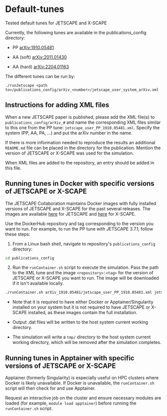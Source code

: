# Default-tunes
Tested default tunes for JETSCAPE and X-SCAPE

Currently, the following tunes are available in the publications_config directory:

- PP [arXiv:1910.05481](https://arxiv.org/abs/1910.05481)

- AA (soft) [arXiv:2011.01430](https://arxiv.org/pdf/2011.01430)

- AA (hard) [arXiv:2204.01163](https://arxiv.org/pdf/2204.01163)

The different tunes can be run by:
```
./runJetscape <path to>/publications_config/arXiv_<number>/jetscape_user_system_arXiv.xml
```

## Instructions for adding XML files

When a new JETSCAPE paper is published, please add the XML file(s) to `publications_config/arXiv_#` and name the corresponding XML files similar to this one from the PP tune: `jetscape_user_PP_1910.05481.xml`.
Specify the system (PP, AA, PA, ...) and put the arXiv number in the name.

If there is more information needed to reproduce the results an additional `README.md` file can be placed in the directory for the publication. Mention the version of JETSCAPE or X-SCAPE was used for the simulation.

When XML files are added to the repository, an entry should be added in this file.

## Running tunes in Docker with specific versions of JETSCAPE or X-SCAPE

The JETSCAPE Collaboration maintains Docker images with fully installed versions of JETSCAPE and X-SCAPE for the past several releases. The images are available [here](https://hub.docker.com/r/jetscape/jetscape_full) for JETSCAPE and [here](https://hub.docker.com/r/jetscape/xscape_full) for X-SCAPE.

Use the DockerHub repository and tag corresponding to the version you want to run. For example, to run the PP tune with JETSCAPE 3.7.1, follow these steps:

1) From a Linux bash shell, navigate to repository's `publications_config` directory:

```bash
cd publications_config
```

2) Run the `runContainer.sh` script to execute the simulation. Pass the path to the XML tune and the image `<repository>:<tag>` for the version of JETSCAPE or X-SCAPE you want to run. The image will be downloaded if it isn't available locally.

```bash
./runContainer.sh arXiv_1910.05481/jetscape_user_PP_1910.05481.xml jetscape_full:v3.7.1
```

* Note that it is required to have either Docker or Apptainer/Singularity installed on your system but it is not required to have JETSCAPE or X-SCAPE installed, as these images contain the full installation.

* Output .dat files will be written to the host system current working directory.

* The simulation will write a `tmp/` directory to the host system current working directory, which will be removed after the simulation completes.

## Running tunes in Apptainer with specific versions of JETSCAPE or X-SCAPE

Apptainer (formerly Singularity) is especially useful on HPC clusters where Docker is likely unavailable.  If Docker is unavailable, the `runContainer.sh` script will then check for and use Apptainer.

Request an interactive job on the cluster and ensure necessary modules are loaded (for example, `module load apptainer`) before running the `runContainer.sh` script.
